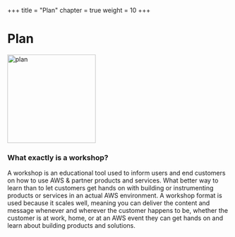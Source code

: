 +++
title = "Plan"
chapter = true
weight = 10
+++

# Plan

<img src="/images/docs/Deck_Blueprints.png" alt="plan" width="200"/> 

### What exactly is a workshop? 
<p style="text-align:left;">A workshop is an educational tool used to inform users and end customers
on how to use AWS & partner products and services. What better way to learn than to let customers get hands on with building or instrumenting products or services in an actual AWS environment. A workshop format is used because it scales well, meaning you can deliver the content and message whenever and wherever the customer happens to be, whether the customer is at work, home, or at an AWS event they can get hands on and learn about building products and solutions. 
</p>



